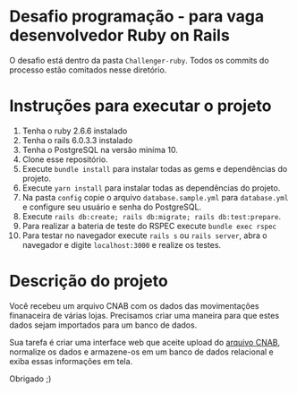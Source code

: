 # Desafio programação - para vaga desenvolvedor Ruby on Rails

O desafio está dentro da pasta `Challenger-ruby`.
Todos os commits do processo estão comitados nesse diretório.

# Instruções para executar o projeto

1. Tenha  o ruby 2.6.6 instalado
2. Tenha o rails 6.0.3.3 instalado
3. Tenha o PostgreSQL na versão miníma 10.
4. Clone esse repositório.
5. Execute `bundle install` para instalar todas as gems e dependências do projeto.
6. Execute `yarn install` para instalar todas as dependências do projeto.
7. Na pasta `config` copie o arquivo `database.sample.yml` para `database.yml` e configure seu usuário e senha do PostgreSQL.
8. Execute `rails db:create; rails db:migrate; rails db:test:prepare`.
9. Para realizar a bateria de teste do RSPEC execute `bundle exec rspec`
10. Para testar no navegador execute `rails s` ou `rails server`, abra o navegador e digite `localhost:3000` e realize os testes.

# Descrição do projeto

Você recebeu um arquivo CNAB com os dados das movimentações finanaceira de várias lojas.
Precisamos criar uma maneira para que estes dados sejam importados para um banco de dados.

Sua tarefa é criar uma interface web que aceite upload do [arquivo CNAB](https://github.com/ByCodersTec/desafio-ruby-on-rails/blob/master/CNAB.txt), normalize os dados e armazene-os em um banco de dados relacional e exiba essas informações em tela.

Obrigado ;)
